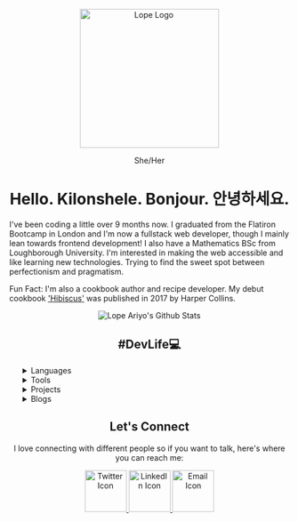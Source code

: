 <p align="center">
  <a href="https://www.lopeariyo.dev/ ">
    <img alt="Lope Logo" src="https://pbs.twimg.com/profile_images/1248697046883762176/A80erP3V_400x400.png" width="250" />
  </a>
    
</p>
<p align="center">She/Her</p>

<h1 align="center">Hello. Kilonshele. Bonjour. 안녕하세요.</h1>

<p>  I've been coding a little over 9 months now. I graduated from the Flatiron Bootcamp in London and I'm now a fullstack web developer, though I mainly lean towards frontend development! I also have a Mathematics BSc from Loughborough University. I'm interested in making the web accessible and like learning new technologies. Trying to find the sweet spot between perfectionism and pragmatism.</p>

<p> Fun Fact: I'm also a cookbook author and recipe developer. My debut cookbook <a href="https://smarturl.it/hibiscus"> 'Hibiscus'</a> was published in 2017 by Harper Collins.</p>

<div align="center" >
  <img alt="Lope Ariyo's Github Stats" src="https://github-readme-stats.vercel.app/api?username=LopeAriyo&show_icons=true&title_color=030e27&icon_color=1EA598&text_color=030e27&bg_color=E2F5F4" >
</div>

<h2 align="center">#DevLife💻</h2>

<ul>
<details>
    <summary>Languages</summary>
    <ul>
        <details>
            <summary>Know</summary>
            <div align="center">
                <img alt="HTMl Badge" src="https://img.shields.io/badge/html-%23030e27.svg?&style=for-the-badge&logo=html5&logoColor=white"> 
                <img alt="CSS Badge" src="https://img.shields.io/badge/css-%23030e27.svg?&style=for-the-badge&logo=css3&logoColor=white">  
                <img alt="SaSS Badge" src="https://img.shields.io/badge/scss-%23030e27.svg?&style=for-the-badge&logo=sass&logoColor=white"> 
                <img alt="Javascript Badge" src="https://img.shields.io/badge/javascript-%23030e27.svg?&style=for-the-badge&logo=javascript&logoColor=white"> 
                <img alt="React Badge" src="https://img.shields.io/badge/react-%23030e27.svg?&style=for-the-badge&logo=react&logoColor=white"> 
                <img alt="Gatsby Badge" src="https://img.shields.io/badge/gatsby-%23030e27.svg?&style=for-the-badge&logo=gatsby&logoColor=white"> 
                <img alt="Node Badge" src="https://img.shields.io/badge/nodejs-%23030e27.svg?&style=for-the-badge&logo=node.js&logoColor=white"> 
                <img alt="Express Badge" src="https://img.shields.io/badge/express-%23030e27.svg?&style=for-the-badge&logo=express.js&logoColor=white"> 
                <img alt="Mongo Badge" src="https://img.shields.io/badge/mongodb-%23030e27.svg?&style=for-the-badge&logo=mongodb&logoColor=white"> 
                <img alt="Strapi Badge" src="https://img.shields.io/badge/strapi-%23030e27.svg?&style=for-the-badge&logo=strapi&logoColor=white">
            </div>
        </details>
        <details>
            <summary>Learning</summary>
           <div >
          <p> I'm currently working on better understand the languages I already know.<p>
           </div>
        </details>
        <details>
            <summary>Want To Learn</summary>
             <div align="center">
                <img alt="Tailwind Badge" src="https://img.shields.io/badge/tailwind-%23030e27.svg?&style=for-the-badge&logo=tailwindcss&logoColor=white">
                <img alt="Materialize Badge" src="https://img.shields.io/badge/materialize-%23030e27.svg?&style=for-the-badge&logo=materializecss&logoColor=white">
                <img alt="Bootstrap Badge" src="https://img.shields.io/badge/bootstrap-%23030e27.svg?&style=for-the-badge&logo=bootstrap&logoColor=white">
                <img alt="React Native Badge" src="https://img.shields.io/badge/reactnative-%23030e27.svg?&style=for-the-badge&logo=reactnative&logoColor=white">
                <img alt="Flutter Badge" src="https://img.shields.io/badge/flutter-%23030e27.svg?&style=for-the-badge&logo=flutter&logoColor=white">
                <img alt="Electron Badge" src="https://img.shields.io/badge/electron-%23030e27.svg?&style=for-the-badge&logo=electron&logoColor=white">
                <img alt="Python Badge" src="https://img.shields.io/badge/python-%23030e27.svg?&style=for-the-badge&logo=python&logoColor=white"> 
                <img alt="Django Badge" src="https://img.shields.io/badge/django-%23030e27.svg?&style=for-the-badge&logo=django3&logoColor=white">  
                <img alt="Flask Badge" src="https://img.shields.io/badge/flask-%23030e27.svg?&style=for-the-badge&logo=flask&logoColor=white"> 
            </div>
        </details>
    </ul>
</details>
<details> 
    <summary>Tools</summary>
    <ul>
            <details>
                <summary>Current Learning</summary>
                <ul>
                    <li> A11y practices</li>
                    <li> SEO practices </li>
                </ul>
            </details>
            <details>
                <summary>Other Tools </summary>
                <ul>
                    <li> Figma </li>
                    <li> VSCode </li>
                    <li> Chrome Dev Tools</li>
                    <li> Axe</li>
                    <li> Postman</li>
                    <li> Netlify</li>
                    <li> Heroku </li>
                </ul>
            </details>
    </ul>
</details>
<details>
    <summary>Projects</summary>
    <ul>
    <details>
            <summary>Past</summary>
            <h4>Hibiscus - An Accessible Blog Template </h4>
            <p>A portfolio website for my debut cookbook Hibiscus. Created using HTML, CSS & React.</p> 
      </details> 
      <details>
            <summary>Current</summary>
            <h4>Allie - An Accessible Blog Template </h4>
            <p>I'm currently working on creating a food blog template, going back to basics with HTML & CSS and applying accessibility and SEO practices.</p> 
      </details>  
      <details>
            <summary>Future</summary>  
            <h4>Okele - A Restaurant/Supper Club Website </h4>
            <p>I'll be creating a vanilla JS website while experimenting with Tailwind CSS and SaSS. </p> 
      </details>
    </ul>
</details>
<details>
    <summary>Blogs</summary>
    <ul>
        <details>
            <summary>Latest</summary>
            <h4><a href="https://dev.to/lopeariyo/an-introduction-to-web-accessibility-3lo1">An Introduction to Web Accessibility </a></h4>
        </details>
        <details>
            <summary>Popular</summary>
            <h4><a href="https://dev.to/lopeariyo/an-introduction-to-web-accessibility-3lo1">An Introduction to Web Accessibility </a></h4>
        </details>
    </ul>
</details>
</ul>

<h2 align="center" >Let's Connect </h2>
<p align="center"> I love connecting with different people so if you want to talk, here's where you can reach me: </p>
<div align="center">
    <a href="https://twitter.com/lopeariyodev">
        <img alt="Twitter Icon" src="https://cdn4.iconfinder.com/data/icons/a-s-social-set/256/twitter-512.png" width="75" />
    </a>
    <a href="https://www.linkedin.com/in/lopeariyo/">
        <img alt="LinkedIn Icon" src="https://cdn4.iconfinder.com/data/icons/a-s-social-set/256/linkedin-512.png" width="75" />
    </a>
    <a href="https://www.lopeariyo.dev/contact ">
        <img alt="Email Icon" src="https://cdn4.iconfinder.com/data/icons/a-s-social-set/256/mail-512.png" width="75" />
    </a>
</div>
